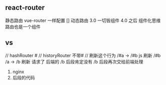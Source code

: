 ## react-router
  静态路由 vue-router 一样配置 []
  动态路由 3.0
  一切皆组件
  4.0 之后 组件化思维 路由也是一个组件

## vs
  // hashRouter  #
  // historyRouter 不带#
  // 刷新这个行为
  /#a -> /#b js 刷新 /#b
  /a -> /b 刷新    请求了 后端的 /b 
  后段肯定没有 /b  后段再次交给前端处理
  1. nginx
  2. 后段的代码